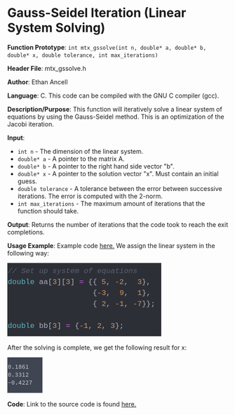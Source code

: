 # Gauss-Seidel Iteration (Linear System Solving)
**Function Prototype**: ```int mtx_gssolve(int n, double* a, double* b, double* x, double tolerance, int max_iterations)```

**Header File**: mtx_gssolve.h

**Author**: Ethan Ancell

**Language**: C. This code can be compiled with the GNU C compiler (gcc).

**Description/Purpose**: This function will iteratively solve a linear system of equations by using the Gauss-Seidel method. This is an optimization of the Jacobi iteration.

**Input**:
* ```int n``` - The dimension of the linear system.
* ```double* a``` - A pointer to the matrix A.
* ```double* b``` - A pointer to the right hand side vector "b".
* ```double* x``` - A pointer to the solution vector "x". Must contain an initial guess.
* ```double tolerance``` - A tolerance between the error between successive
iterations. The error is computed with the 2-norm.
* ```int max_iterations``` - The maximum amount of iterations that the
function should take.

**Output**: Returns the number of iterations that the code took to reach the exit completions.

**Usage Example**: Example code [here.](../software/matrix/mtx_gssolve_example.c) We assign the linear system in the following
way:

![Matrix declaration](images/mtx_jacobisolve1.png)

After the solving is complete, we get the following result for x:

![Matrix result](images/mtx_gssolve2.png)

**Code**: Link to the source code is found [here.](../shared_library/src/mtx_gssolve.c)
